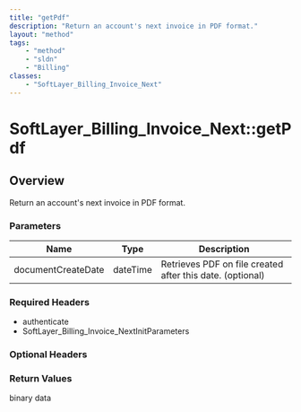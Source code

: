 ```yaml
---
title: "getPdf"
description: "Return an account's next invoice in PDF format."
layout: "method"
tags:
    - "method"
    - "sldn"
    - "Billing"
classes:
    - "SoftLayer_Billing_Invoice_Next"
---
```

# SoftLayer_Billing_Invoice_Next::getPdf
## Overview 
Return an account's next invoice in PDF format.

### Parameters 
|Name | Type | Description |
| --- | --- | --- |
|documentCreateDate| dateTime| Retrieves PDF on file created after this date. (optional)|


### Required Headers
* authenticate
* SoftLayer_Billing_Invoice_NextInitParameters

### Optional Headers

### Return Values
binary data
